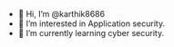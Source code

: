 - 👋 Hi, I’m @karthik8686
- 👀 I’m interested in Application security.
- 🌱 I’m currently learning cyber security.
<!---
karthik8686/karthik8686 is a ✨ special ✨ repository because its `README.md` (this file) appears on your GitHub profile.
You can click the Preview link to take a look at your changes.
--->
